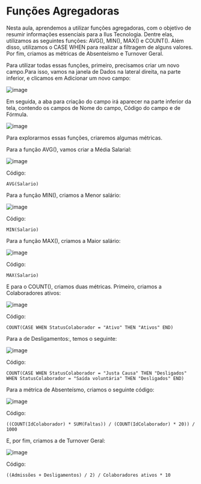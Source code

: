 # Funções Agregadoras

Nesta aula, aprendemos a utilizar funções agregadoras, com o objetivo de resumir informações essenciais para a Ilus Tecnologia. Dentre elas, utilizamos as seguintes funções: AVG(), MIN(), MAX() e COUNT(). Além disso, utilizamos o CASE WHEN para realizar a filtragem de alguns valores. Por fim, criamos as métricas de Absenteísmo e Turnover Geral.

Para utilizar todas essas funções, primeiro, precisamos criar um novo campo.Para isso, vamos na janela de Dados na lateral direita, na parte inferior, e clicamos em Adicionar um novo campo:

![image](https://github.com/RonnyldoSilva/Wiki-Ronnyldo/assets/37785171/2a2b897c-713f-4aa1-b9f0-c670242809ef)

Em seguida, a aba para criação do campo irá aparecer na parte inferior da tela, contendo os campos de Nome do campo, Código do campo e de Fórmula.

![image](https://github.com/RonnyldoSilva/Wiki-Ronnyldo/assets/37785171/61702866-f7b0-4af5-bfed-eeb6feabe57a)

Para explorarmos essas funções, criaremos algumas métricas.

Para a função AVG(), vamos criar a Média Salarial:

![image](https://github.com/RonnyldoSilva/Wiki-Ronnyldo/assets/37785171/7f324dc3-9edf-4ecf-951f-fea14a62b254)

Código:
```
AVG(Salario)
```

Para a função MIN(), criamos a Menor salário:

![image](https://github.com/RonnyldoSilva/Wiki-Ronnyldo/assets/37785171/53370b00-1bb4-41e1-a1b4-8973d7502d48)

Código:
```
MIN(Salario)
```

Para a função MAX(), criamos a Maior salário:

![image](https://github.com/RonnyldoSilva/Wiki-Ronnyldo/assets/37785171/32d43992-913d-4753-9186-7e0e44baf05d)

Código:
```
MAX(Salario)
```

E para o COUNT(), criamos duas métricas. Primeiro, criamos a Colaboradores ativos:

![image](https://github.com/RonnyldoSilva/Wiki-Ronnyldo/assets/37785171/f744a60b-d45c-4437-8ead-914b982e9bef)

Código:
```
COUNT(CASE WHEN StatusColaborador = "Ativo" THEN "Ativos" END)
```

Para a de Desligamentos:, temos o seguinte:

![image](https://github.com/RonnyldoSilva/Wiki-Ronnyldo/assets/37785171/63895e1a-0a14-480e-9c38-c823843d488f)

Código:
```
COUNT(CASE WHEN StatusColaborador = "Justa Causa" THEN "Desligados"
WHEN StatusColaborador = "Saída voluntária" THEN "Desligados" END)
```

Para a métrica de Absenteísmo, criamos o seguinte código:

![image](https://github.com/RonnyldoSilva/Wiki-Ronnyldo/assets/37785171/14967d9b-24ef-465a-b3d4-dbf2860a5fe2)

Código:
```
((COUNT(IdColaborador) * SUM(Faltas)) / (COUNT(IdColaborador) * 20)) / 1000
```

E, por fim, criamos a de Turnover Geral:

![image](https://github.com/RonnyldoSilva/Wiki-Ronnyldo/assets/37785171/2e9fecdb-e630-4c4b-8de9-802a62a912f5)

Código:
```
((Admissões + Desligamentos) / 2) / Colaboradores ativos * 10
```
